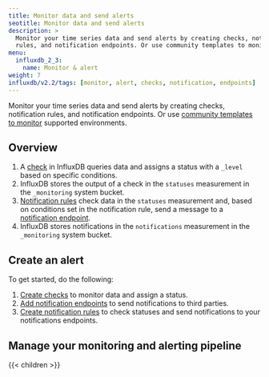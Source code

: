 ```yaml
---
title: Monitor data and send alerts
seotitle: Monitor data and send alerts
description: >
  Monitor your time series data and send alerts by creating checks, notification
  rules, and notification endpoints. Or use community templates to monitor supported environments.
menu:
  influxdb_2_3:
    name: Monitor & alert
weight: 7
influxdb/v2.2/tags: [monitor, alert, checks, notification, endpoints]
---
```


Monitor your time series data and send alerts by creating checks, notification
rules, and notification endpoints. Or use [community templates to monitor](/influxdb/v2.2/monitor-alert/templates/) supported environments.

## Overview

1.  A [check](/influxdb/v2.2/reference/glossary/#check) in InfluxDB queries data and assigns a status with a `_level` based on specific conditions.
2.  InfluxDB stores the output of a check in the `statuses` measurement in the `_monitoring` system bucket.
3.  [Notification rules](/influxdb/v2.2/reference/glossary/#notification-rule) check data in the `statuses`
    measurement and, based on conditions set in the notification rule, send a message
    to a [notification endpoint](/influxdb/v2.2/reference/glossary/#notification-endpoint).
4.  InfluxDB stores notifications in the `notifications` measurement in the `_monitoring` system bucket.

## Create an alert

To get started, do the following:

1.  [Create checks](/influxdb/v2.2/monitor-alert/checks/create/) to monitor data and assign a status.
2.  [Add notification endpoints](/influxdb/v2.2/monitor-alert/notification-endpoints/create/)
    to send notifications to third parties.
3.  [Create notification rules](/influxdb/v2.2/monitor-alert/notification-rules/create) to check
    statuses and send notifications to your notifications endpoints.

## Manage your monitoring and alerting pipeline

{{< children >}}
